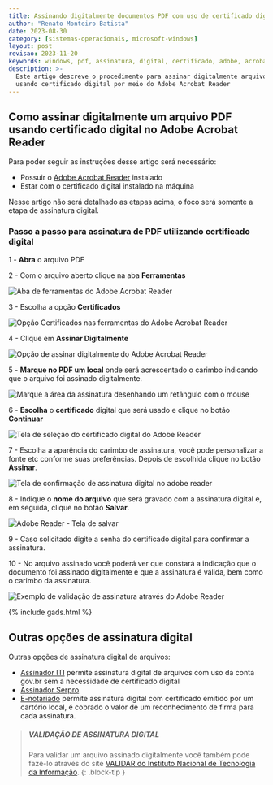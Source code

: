 ```yaml
---
title: Assinando digitalmente documentos PDF com uso de certificado digital
author: "Renato Monteiro Batista"
date: 2023-08-30
category: [sistemas-operacionais, microsoft-windows]
layout: post
revisao: 2023-11-20
keywords: windows, pdf, assinatura, digital, certificado, adobe, acrobat, assinatura eletronica, validar assinatura, assinar pdf, assinar, digitalmente, certificado digital
description: >-
  Este artigo descreve o procedimento para assinar digitalmente arquivos PDF,
  usando certificado digital por meio do Adobe Acrobat Reader
---
```


## Como assinar digitalmente um arquivo PDF usando certificado digital no Adobe Acrobat Reader

Para poder seguir as instruções desse artigo será necessário:

* Possuir o [Adobe Acrobat Reader](https://apps.microsoft.com/store/detail/XPDP273C0XHQH2?ocid=pdpshare) instalado
* Estar com o certificado digital instalado na máquina

Nesse artigo não será detalhado as etapas acima, o foco será somente a etapa de assinatura digital.

### Passo a passo para assinatura de PDF utilizando certificado digital

1 - **Abra** o arquivo PDF

2 - Com o arquivo aberto clique na aba **Ferramentas**

![Aba de ferramentas do Adobe Acrobat Reader]({{site.img}}adobe-reader_seta-ferramentas.png)

3 - Escolha a opção **Certificados**

![Opção Certificados nas ferramentas do Adobe Acrobat Reader]({{site.img}}adobe-reader-certificados.png)

4 - Clique em **Assinar Digitalmente**

![Opção de assinar digitalmente do Adobe Acrobat Reader]({{site.img}}adobe-reader-assinar-digitalmente.png)

5 - **Marque no PDF um local** onde será acrescentado o carimbo indicando que o arquivo foi assinado digitalmente.

![Marque a área da assinatura desenhando um retângulo com o mouse]({{site.img}}adobe-reader-retangulo-assinatura-digital.png)

6 - **Escolha** o **certificado** digital que será usado e clique no botão **Continuar**

![Tela de seleção do certificado digital do Adobe Reader]({{site.img}}adobe-reader-escolha-certificado-digital.png)

7 - Escolha a aparência do carimbo de assinatura, você pode personalizar a fonte etc conforme suas preferências. Depois de escolhida clique no botão **Assinar**.

![Tela de confirmação de assinatura digital no adobe reader]({{site.img}}adobe-reader-confirmacao-assinatura.png)

8 - Indique o **nome do arquivo** que será gravado com a assinatura digital e, em seguida, clique no botão **Salvar**.

![Adobe Reader - Tela de salvar]({{site.img}}adobe-reader-salvar.png)

9 - Caso solicitado digite a senha do certificado digital para confirmar a assinatura.

10 - No arquivo assinado você poderá ver que constará a indicação que o documento foi assinado digitalmente e que a assinatura é válida, bem como o carimbo da assinatura.

![Exemplo de validação de assinatura através do Adobe Reader]({{site.img}}adobe-reader-documento-assinado.png)

{% include gads.html %}

## Outras opções de assinatura digital

Outras opções de assinatura digital de arquivos:

* [Assinador ITI](https://assinador.iti.br/) permite assinatura digital de arquivos com uso da conta gov.br sem a necessidade de certificado digital
* [Assinador Serpro](https://www.serpro.gov.br/links-fixos-superiores/assinador-digital/assinador-serpro)
* [E-notariado](https://www.e-notariado.org.br/notary/assinatura) permite assinatura digital com certificado emitido por um cartório local, é cobrado o valor de um reconhecimento de firma para cada assinatura.

> ##### VALIDAÇÃO DE ASSINATURA DIGITAL
>
>Para validar um arquivo assinado digitalmente você também pode fazê-lo através do site [VALIDAR do Instituto Nacional de Tecnologia da Informação](https://validar.iti.gov.br/).
{: .block-tip }
